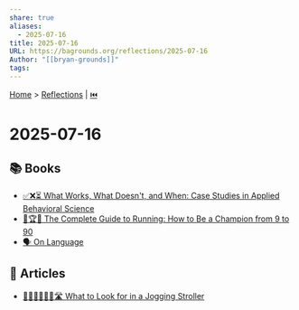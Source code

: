 ```yaml
---
share: true
aliases:
  - 2025-07-16
title: 2025-07-16
URL: https://bagrounds.org/reflections/2025-07-16
Author: "[[bryan-grounds]]"
tags: 
---
```

[Home](../index.md) > [Reflections](./index.md) | [⏮️](./2025-07-15.md)  
# 2025-07-16  
## 📚 Books  
- [✅❌⏳ What Works, What Doesn't, and When: Case Studies in Applied Behavioral Science](../books/what-works-what-doesnt-and-when-case-studies-in-applied-behavioral-science.md)  
- [🏃🏆👵 The Complete Guide to Running: How to Be a Champion from 9 to 90](../books/the-complete-guide-to-running.md)  
- [🗣️ On Language](../books/on-language.md)  
  
## 📄 Articles  
- [👀👶🏼🏃🏼‍♀️🛣️ What to Look for in a Jogging Stroller](../articles/what-to-look-for-in-a-jogging-stroller.md)